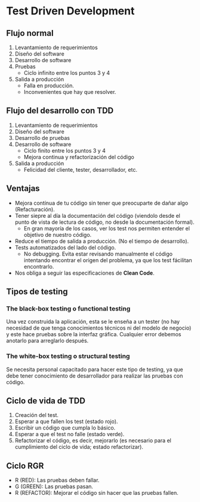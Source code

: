 # Test Driven Development

## Flujo normal
1. Levantamiento de requerimientos
2. Diseño del software
3. Desarrollo de software
4. Pruebas
    - Ciclo infinito entre los puntos 3 y 4
5. Salida a producción
    - Falla en producción.
    - Inconvenientes que hay que resolver.

## Flujo del desarrollo con TDD
1. Levantamiento de requerimientos
2. Diseño del software
3. Desarrollo de pruebas
4. Desarrollo de software
    - Ciclo finito entre los puntos 3 y 4
    - Mejora continua y refactorización del código
5. Salida a producción
    - Felicidad del cliente, tester, desarrollador, etc.

## Ventajas
- Mejora contínua de tu código sin tener que preocuparte de dañar algo (Refacturación).
- Tener siepre al día la documentación del código (viendolo desde el punto de vista de lectura de código, no desde la documentación formal).
    - En gran mayoría de los casos, ver los test nos permiten entender el objetivo de nuestro código.
- Reduce el tiempo de salida a producción. (No el tiempo de desarrollo).
- Tests automatizados del lado del código.
    - No debugging. Evita estar revisando manualmente el código intentando encontrar el origen del problema, ya que los test fácilitan encontrarlo.
- Nos obliga a seguir las especificaciones de **Clean Code**.

## Tipos de testing

### The black-box testing o functional testing
Una vez construida la aplicación, esta se le enseña a un tester (no hay necesidad de que tenga conocimientos técnicos ni del modelo de negocio) y este hace pruebas sobre la interfaz gráfica. Cualquier error debemos anotarlo para arreglarlo después.

### The white-box testing o structural testing
Se necesita personal capacitado para hacer este tipo de testing, ya que debe tener conocimiento de desarrollador para realizar las pruebas con código.

## Ciclo de vida de TDD
1. Creación del test.
2. Esperar a que fallen los test (estado rojo).
3. Escribir un código que cumpla lo básico.
4. Esperar a que el test no falle (estado verde).
5. Refactorizar el código, es decir, mejorarlo (es necesario para el cumplimiento del ciclo de vida; estado refactorizar).

## Ciclo RGR
- R (RED): Las pruebas deben fallar.
- G (GREEN): Las pruebas pasan.
- R (REFACTOR): Mejorar el código sin hacer que las pruebas fallen.